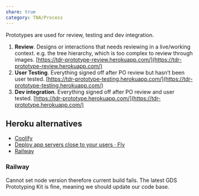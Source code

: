 ```yaml
---
share: true
category: TNA/Process 
---
```


Prototypes are used for review, testing and dev integration. 

1.  **Review**. Designs or interactions that needs reviewing in a live/working context. e.g. the tree hierarchy, which is too complex to review through images. [https://tdr-prototype-review.herokuapp.com/](https://tdr-prototype-review.herokuapp.com/)
2.  **User Testing**. Everything signed off after PO review but hasn’t been user tested. [https://tdr-prototype-testing.herokuapp.com/](https://tdr-prototype-testing.herokuapp.com/)
3.  **Dev integration**. Everything signed off after PO review and user tested. [https://tdr-prototype.herokuapp.com/](https://tdr-prototype.herokuapp.com/)


## Heroku alternatives

- [Coolify](https://coolify.io/)
- [Deploy app servers close to your users · Fly](https://fly.io/)
- [Railway](https://railway.app/)

### Railway 

Cannot set node version therefore current build fails. The latest GDS Prototyping Kit is fine, meaning we should update our code base. 
